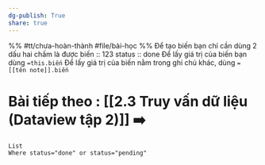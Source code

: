 ```yaml
---
dg-publish: True
share: true
---
```

%%
#tt/chưa-hoàn-thành
#file/bài-học
%%
Để tạo biến bạn chỉ cần dùng 2 dấu hai chấm là được
biến :: 123
status :: done
Để lấy giá trị của biến bạn dùng `=this.biến`
Để lấy giá trị của biến nằm trong ghi chú khác, dùng `=[[tên note]].biến`
# Bài tiếp theo : [[2.3 Truy vấn dữ liệu (Dataview tập 2)]] ➡️

```dataview
List
Where status="done" or status="pending"  
```
